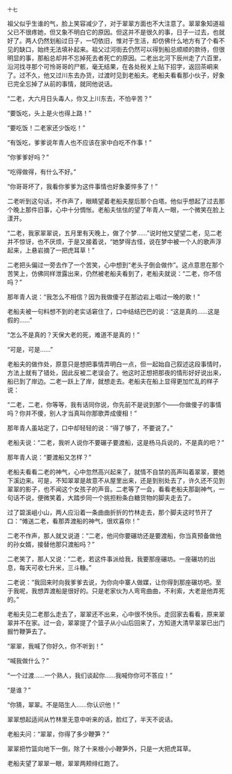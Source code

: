     十七 

   祖父似乎生谁的气，脸上笑容减少了，对于翠翠方面也不大注意了。翠翠象知道祖父已不很疼她，但又象不明白它的原因。但这并不是很久的事，日子一过去，也就好了。两人仍然划船过日子，一切依旧，惟对于生活，却仿佛什么地方有了个看不见的缺口，始终无法填补起来。祖父过河街去仍然可以得到船总顺顺的款待，但很明显的事，那船总却并不忘掉死去者死亡的原因。二老出北河下辰州走了六百里，沿河找寻那个可怜哥哥的尸骸，毫无结果，在各处税关上贴下招字，返回茶峒来了。过不久，他又过川东去办货，过渡时见到老船夫。老船夫看看那小伙子，好象已完全忘掉了从前的事情，就同他说话。

   “二老，大六月日头毒人，你又上川东去，不怕辛苦？”

   “要饭吃，头上是火也得上路！”

   “要吃饭！二老家还少饭吃！”

   “有饭吃，爹爹说年青人也不应该在家中白吃不作事！”

   “你爹爹好吗？”

   “吃得做得，有什么不好。”

   “你哥哥坏了，我看你爹爹为这件事情也好象萎悴多了！”

   二老听到这句话，不作声了，眼睛望着老船夫屋后那个白塔。他似乎想起了过去那个晚上那件旧事，心中十分惆怅。老船夫怯怯的望了年青人一眼，一个微笑在脸上漾开。

   “二老，我家翠翠说，五月里有天晚上，做了个梦……”说时他又望望二老，见二老并不惊讶，也不厌烦，于是又接着说，“她梦得古怪，说在梦中被一个人的歌声浮起来，上悬岩摘了一把虎耳草！”

   二老把头偏过一旁去作了一个苦笑，心中想到“老头子倒会做作”。这点意思在那个苦笑上，仿佛同样泄露出来，仍然被老船夫看到了，老船夫就说：“二老，你不信吗？”

   那年青人说：“我怎么不相信？因为我做傻子在那边岩上唱过一晚的歌！”

   老船夫被一句料想不到的老实话窘住了，口中结结巴巴的说：“这是真的……这是假的……”

   “怎么不是真的？天保大老的死，难道不是真的！”

   “可是，可是……”

   老船夫的做作处，原意只是想把事情弄明白一点，但一起始自己叙述这段事情时，方法上就有了错处，因此反被二老误会了。他这时正想把那夜的情形好好说出来，船已到了岸边。二老一跃上了岸，就想走去。老船夫在船上显得更加忙乱的样子说：

   “二老，二老，你等等，我有话同你说，你先前不是说到那个——你做傻子的事情吗？你并不傻，别人才当真叫你那歌弄成傻相！”

   那年青人虽站定了，口中却轻轻的说：“得了够了，不要说了。”

   老船夫说：“二老，我听人说你不要碾子要渡船，这是杨马兵说的，不是真的吧？”

   那年青人说：“要渡船又怎样？”

   老船夫看看二老的神气，心中忽然高兴起来了，就情不自禁的高声叫着翠翠，要她下溪边来。可是，不知翠翠是故意不从屋里出来，还是到别处去了，许久还不见到翠翠的影子，也不闻这个女孩子的声音。二老等了一会，看看老船夫那副神气，一句话不说，便微笑着，大踏步同一个挑担粉条白糖货物的脚夫走去了。

   过了碧溪岨小山，两人应沿着一条曲曲折折的竹林走去，那个脚夫这时节开了口：“傩送二老，看那弄渡船的神气，很欢喜你！”

   二老不作声，那人就又说道：“二老，他问你要碾坊还是要渡船，你当真预备做他的孙女婿，接替他那只渡船吗？”

   二老笑了，那人又说：“二老，若这件事派给我，我要那座碾坊。一座碾坊的出息，每天可收七升米，三斗糠。”

   二老说：“我回来时向我爹爹去说，为你向中寨人做媒，让你得到那座碾坊吧。至于我呢，我想弄渡船是很好的。只是老家伙为人弯弯曲曲，不利索，大老是他弄死的。”

   老船夫见二老那么走去了，翠翠还不出来，心中很不快乐。走回家去看看，原来翠翠并不在家。过一会，翠翠提了个篮子从小山后回来了，方知道大清早翠翠已出门掘竹鞭笋去了。

   “翠翠，我喊了你好久，你不听到！”

   “喊我做什么？”

   “一个过渡……一个熟人，我们谈起你……我喊你你可不答应！”

   “是谁？”

   “你猜，翠翠。不是陌生人……你认识他！”

   翠翠想起适间从竹林里无意中听来的话，脸红了，半天不说话。

   老船夫问：“翠翠，你得了多少鞭笋？”

   翠翠把竹篮向地下一倒，除了十来根小小鞭笋外，只是一大把虎耳草。

   老船夫望了翠翠一眼，翠翠两颊绯红跑了。

